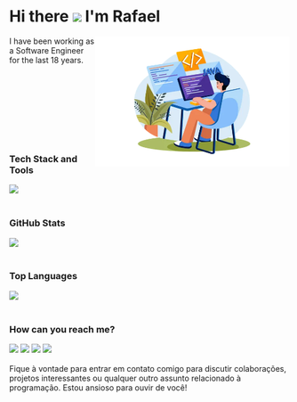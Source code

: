 # Hi there <img src="https://user-images.githubusercontent.com/42378118/110234147-e3259600-7f4e-11eb-95be-0c4047144dea.gif" width="30"> I'm Rafael

<img src="https://github.com/RafaelMangerona/RafaelMangerona/blob/main/profile.png?raw=true" width="350x" align="right">
I have been working as a Software Engineer for the last 18 years.<br>
<br><br>
<br><br>
<br><br>
<br><br>

### Tech Stack and Tools
<img src="https://skillicons.dev/icons?i=java,spring,maven,mysql,postgres,mongo,angular,idea,eclipse,aws,github,git,docker,kubernetes,javascript&theme=dark">
<br><br>

### GitHub Stats
<img height="150em" src="https://github-readme-stats.vercel.app/api?username=RafaelMangerona&count_private=true&include_all_commits=true&show_icons=true&theme=dracula&hide_border=false&show_owner=true">
<br><br>

### Top Languages
<img src="https://github-readme-stats.vercel.app/api/top-langs/?username=RafaelMangerona&layout=compact&count_private=true&theme=dracula"/>
<br><br>

### How can you reach me?
<a href="mailto:rmangerona@hotmail.com" title="Gmail"><img src="https://img.shields.io/badge/-GMail-FF0000?style=flat-square&labelColor=FF0000&logo=gmail&logoColor=white"/></a>
<a href="#" title="LinkedIn"><img src="https://img.shields.io/badge/-Linkedin-0e76a8?style=flat-square&logo=Linkedin&logoColor=white"/></a>
<a href="#" title="WhatsApp"><img src="https://img.shields.io/badge/-WhatsApp-25d366?style=flat-square&labelColor=25d366&logo=whatsapp&logoColor=white"/></a>
<a href="#" title="Instagram"><img src="https://img.shields.io/badge/-Instagram-DF0174?style=flat-square&labelColor=DF0174&logo=instagram&logoColor=white"/></a>
<br><br>
Fique à vontade para entrar em contato comigo para discutir colaborações, projetos interessantes ou qualquer outro assunto relacionado à programação. Estou ansioso para ouvir de você!
